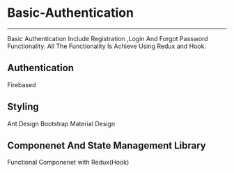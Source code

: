 # Basic-Authentication
-----------------------
Basic Authentication Include Registration ,Login And Forgot Password Functionality. All The Functionality Is Achieve Using Redux and Hook.

Authentication
------------------
Firebased

Styling
----------------------
Ant Design
Bootstrap Material Design 

Componenet And State Management Library
----------------------
Functional Componenet with Redux(Hook)

